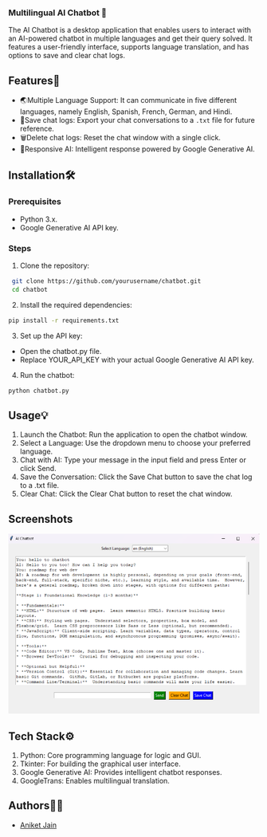 ### Multilingual AI Chatbot 🤖

The AI Chatbot is a desktop application that enables users to interact with an AI-powered chatbot in multiple languages and get their query solved. It features a user-friendly interface, supports language translation, and has options to save and clear chat logs.

## Features🚀

- 🌏Multiple Language Support: It can communicate in five different  languages, namely English, Spanish, French, German, and Hindi.
- 💾Save chat logs: Export your chat conversations to a `.txt` file for future reference.
- 🗑️Delete chat logs: Reset the chat window with a single click.
- 🤖Responsive AI: Intelligent response powered by Google Generative AI.
  



## Installation🛠️
### Prerequisites
- Python 3.x.
- Google Generative AI API key.

### Steps
1. Clone the repository:
```bash
 git clone https://github.com/yourusername/chatbot.git
 cd chatbot
```
2. Install the required dependencies:
```bash
pip install -r requirements.txt
```
3. Set up the API key:
- Open the chatbot.py file.
- Replace YOUR_API_KEY with your actual Google Generative AI API key.
4. Run the chatbot:
```bash
python chatbot.py
```
  

## Usage💡
1. Launch the Chatbot: Run the application to open the chatbot window.
2. Select a Language: Use the dropdown menu to choose your preferred language.
3. Chat with AI: Type your message in the input field and press Enter or click Send.
4. Save the Conversation: Click the Save Chat button to save the chat log to a .txt file.
5. Clear Chat: Click the Clear Chat button to reset the chat window.


## Screenshots

![Project Screenshot](images/screenshot.png)
## Tech Stack⚙️

1. Python: Core programming language for logic and GUI.
2. Tkinter: For building the graphical user interface.
3. Google Generative AI: Provides intelligent chatbot responses.
4. GoogleTrans: Enables multilingual translation.


## Authors🧑‍💻

- [Aniket Jain](https://github.com/Aniket-Jain12)

